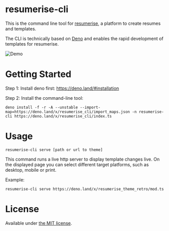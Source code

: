 # resumerise-cli

This is the command line tool for [resumerise](https://resumerise.io), a
platform to create resumes and templates.

The CLI is technically based on [Deno](https://deno.land/) and enables the rapid
development of templates for resumerise.

![Demo](images/demo.gif)

# Getting Started

Step 1: Install deno first: https://deno.land/#installation

Step 2: Install the command-line tool:

```
deno install -f -r -A --unstable --import-map=https://deno.land/x/resumerise_cli/import_maps.json -n resumerise-cli https://deno.land/x/resumerise_cli/index.ts
```

# Usage

```
resumerise-cli serve [path or url to theme]
```

This command runs a live http server to display template changes live. On the
displayed page you can select different target platforms, such as desktop,
mobile or print.

Example:

```
resumerise-cli serve https://deno.land/x/resumerise_theme_retro/mod.ts
```

# License

Available under [the MIT license](http://mths.be/mit).
